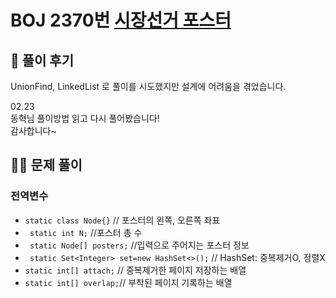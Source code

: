 # BOJ 2370번 [시장선거 포스터](https://www.acmicpc.net/problem/2370)

## 🌈 풀이 후기
UnionFind, LinkedList 로 풀이를 시도했지만 설계에 어려움을 겪었습니다.
 
02.23  
동혁님 풀이방법 읽고 다시 풀어봤습니다!  
감사합니다~
## 👩‍🏫 문제 풀이
### 전역변수

* `static class Node{}` // 포스터의 왼쪽, 오른쪽 좌표 
* ` static int N;` //포스터 총 수
* ` static Node[] posters;` //입력으로 주어지는 포스터 정보
* ` static Set<Integer> set=new HashSet<>();` // HashSet: 중복제거O, 정렬X
* `static int[] attach;` // 중복제거한 페이지 저장하는 배열
* ` static int[] overlap; `// 부착된 페이지 기록하는 배열
